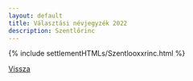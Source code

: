 ```yaml
---
layout: default
title: Választási névjegyzék 2022
description: Szentlőrinc
---
```


{% include settlementHTMLs/Szentlooxxrinc.html %}

[Vissza](../)